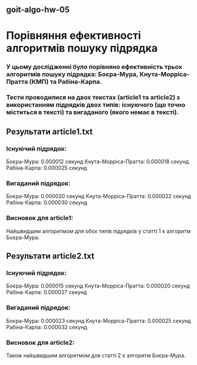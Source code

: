 ## goit-algo-hw-05

# Порівняння ефективності алгоритмів пошуку підрядка


### У цьому дослідженні було порівняно ефективність трьох алгоритмів пошуку підрядка: Боєра-Мура, Кнута-Морріса-Пратта (КМП) та Рабіна-Карпа.

### Тести проводилися на двох текстах (article1 та article2) з використанням підрядків двох типів: існуючого (що точно міститься в тексті) та вигаданого (якого немає в тексті).

## Результати article1.txt 

### Існуючий підрядок:
Боєра-Мура: 0.000012 секунд
Кнута-Морріса-Пратта: 0.000018 секунд
Рабіна-Карпа: 0.000025 секунд

### Вигаданий підрядок:
Боєра-Мура: 0.000020 секунд
Кнута-Морріса-Пратта: 0.000022 секунд
Рабіна-Карпа: 0.000030 секунд

### Висновок для article1:
Найшвидшим алгоритмом для обох типів підрядків у статті 1 є алгоритм Боєра-Мура.


## Результати article2.txt 

### Існуючий підрядок:
Боєра-Мура: 0.000015 секунд
Кнута-Морріса-Пратта: 0.000020 секунд
Рабіна-Карпа: 0.000027 секунд

### Вигаданий підрядок:
Боєра-Мура: 0.000023 секунд
Кнута-Морріса-Пратта: 0.000025 секунд
Рабіна-Карпа: 0.000032 секунд

### Висновок для article2:
Також найшвидшим алгоритмом для статті 2 є алгоритм Боєра-Мура.

